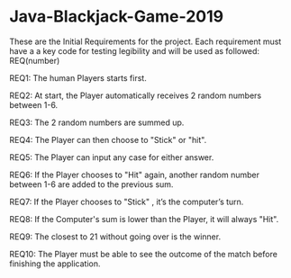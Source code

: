 # Java-Blackjack-Game-2019
These are the Initial Requirements for the project.
Each requirement must have a a key code for testing legibility and will be used as followed: 
REQ(number)

REQ1: The human Players starts first.

REQ2: At start, the Player automatically receives 2 random numbers between 1-6.

REQ3: The 2 random numbers are summed up.

REQ4: The Player can then choose to "Stick" or "hit".

REQ5: The Player can input any case for either answer.

REQ6: If the Player chooses to "Hit" again, another random number between 1-6 are added to the previous sum.

REQ7: If the Player chooses to "Stick" , it’s the computer’s turn.

REQ8: If the Computer's sum is lower than the Player, it will always "Hit".

REQ9: The closest to 21 without going over is the winner.

REQ10: The Player must be able to see the outcome of the match before finishing the application.